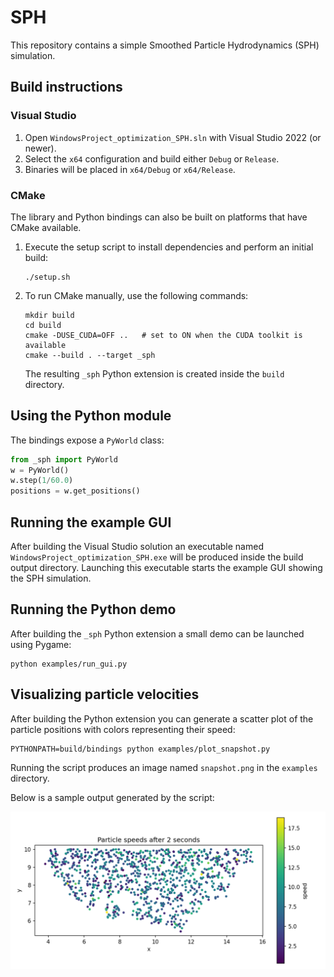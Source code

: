 # SPH

This repository contains a simple Smoothed Particle Hydrodynamics (SPH) simulation.

## Build instructions

### Visual Studio

1. Open `WindowsProject_optimization_SPH.sln` with Visual Studio 2022 (or
   newer).
2. Select the `x64` configuration and build either `Debug` or `Release`.
3. Binaries will be placed in `x64/Debug` or `x64/Release`.

### CMake

The library and Python bindings can also be built on platforms that have
CMake available.

1. Execute the setup script to install dependencies and perform an initial
   build:

   ```console
   ./setup.sh
   ```

2. To run CMake manually, use the following commands:

   ```console
   mkdir build
   cd build
   cmake -DUSE_CUDA=OFF ..   # set to ON when the CUDA toolkit is available
   cmake --build . --target _sph
   ```

   The resulting `_sph` Python extension is created inside the `build`
   directory.

## Using the Python module

The bindings expose a `PyWorld` class:

```python
from _sph import PyWorld
w = PyWorld()
w.step(1/60.0)
positions = w.get_positions()
```

## Running the example GUI

After building the Visual Studio solution an executable named
`WindowsProject_optimization_SPH.exe` will be produced inside the build
output directory.  Launching this executable starts the example GUI
showing the SPH simulation.

## Running the Python demo

After building the `_sph` Python extension a small demo can be launched
using Pygame:

```console
python examples/run_gui.py
```

## Visualizing particle velocities

After building the Python extension you can generate a scatter plot of the
particle positions with colors representing their speed:

```console
PYTHONPATH=build/bindings python examples/plot_snapshot.py
```

Running the script produces an image named `snapshot.png` in the
`examples` directory.

Below is a sample output generated by the script:

![Particle velocities](snapshot.png)
